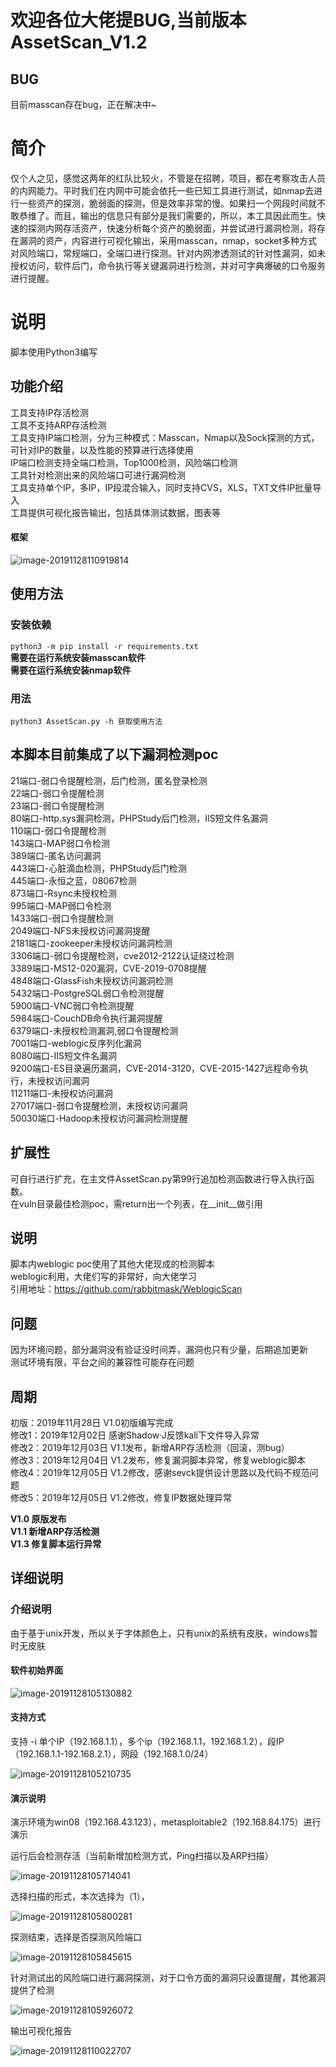 # 欢迎各位大佬提BUG,当前版本 AssetScan_V1.2

## BUG

目前masscan存在bug，正在解决中~<br>

# 简介

仅个人之见，感觉这两年的红队比较火，不管是在招聘，项目，都在考察攻击人员的内网能力。平时我们在内网中可能会依托一些已知工具进行测试，如nmap去进行一些资产的探测，脆弱面的探测，但是效率非常的慢。如果扫一个网段时间就不敢恭维了。而且，输出的信息只有部分是我们需要的，所以，本工具因此而生。快速的探测内网存活资产，快速分析每个资产的脆弱面，并尝试进行漏洞检测，将存在漏洞的资产，内容进行可视化输出，采用masscan，nmap，socket多种方式对风险端口，常规端口，全端口进行探测。针对内网渗透测试的针对性漏洞，如未授权访问，软件后门，命令执行等关键漏洞进行检测，并对可字典爆破的口令服务进行提醒。

# 说明

脚本使用Python3编写

## 功能介绍

工具支持IP存活检测<br>
工具不支持ARP存活检测<br>
工具支持IP端口检测，分为三种模式：Masscan，Nmap以及Sock探测的方式，可针对IP的数量，以及性能的预算进行选择使用<br>
IP端口检测支持全端口检测，Top1000检测，风险端口检测<br>
工具针对检测出来的风险端口可进行漏洞检测<br>
工具支持单个IP，多IP，IP段混合输入，同时支持CVS，XLS，TXT文件IP批量导入<br>
工具提供可视化报告输出，包括具体测试数据，图表等<br>

#### 框架

![image-20191128110919814](./images/image-20191128110919814.png)

## 使用方法

### 安装依赖
<code>python3 -m pip install -r requirements.txt</code><br>
**需要在运行系统安装masscan软件**<br>
**需要在运行系统安装nmap软件**<br>


### 用法

<code>python3 AssetScan.py -h 获取使用方法<br></code>


## 本脚本目前集成了以下漏洞检测poc

21端口-弱口令提醒检测，后门检测，匿名登录检测<br>22端口-弱口令提醒检测<br>23端口-弱口令提醒检测<br>80端口-http.sys漏洞检测，PHPStudy后门检测，IIS短文件名漏洞<br>110端口-弱口令提醒检测<br>143端口-MAP弱口令检测<br>389端口-匿名访问漏洞<br>443端口-心脏滴血检测，PHPStudy后门检测<br>445端口-永恒之蓝，08067检测<br>873端口-Rsync未授权检测<br>995端口-MAP弱口令检测<br>1433端口-弱口令提醒检测<br>2049端口-NFS未授权访问漏洞提醒<br>2181端口-zookeeper未授权访问漏洞检测<br>3306端口-弱口令提醒检测，cve2012-2122认证绕过检测<br>3389端口-MS12-020漏洞，CVE-2019-0708提醒<br>4848端口-GlassFish未授权访问漏洞检测<br>5432端口-PostgreSQL弱口令检测提醒<br>5900端口-VNC弱口令检测提醒<br>5984端口-CouchDB命令执行漏洞提醒<br>6379端口-未授权检测漏洞,弱口令提醒检测<br>7001端口-weblogic反序列化漏洞<br>8080端口-IIS短文件名漏洞<br>9200端口-ES目录遍历漏洞，CVE-2014-3120，CVE-2015-1427远程命令执行，未授权访问漏洞<br>11211端口-未授权访问漏洞<br>27017端口-弱口令提醒检测，未授权访问漏洞<br>50030端口-Hadoop未授权访问漏洞检测提醒<br>


## 扩展性

可自行进行扩充，在主文件AssetScan.py第99行追加检测函数进行导入执行函数。<br>
在vuln目录最佳检测poc，需return出一个列表，在__init__做引用<br>

## 说明

脚本内weblogic poc使用了其他大佬现成的检测脚本<br>
weblogic利用，大佬们写的非常好，向大佬学习<br>
引用地址：https://github.com/rabbitmask/WeblogicScan<br>


## 问题

因为环境问题，部分漏洞没有验证没时间弄，漏洞也只有少量，后期追加更新<br>
测试环境有限，平台之间的兼容性可能存在问题 <br>

## 周期
初版：2019年11月28日   V1.0初版编写完成<br>
修改1：2019年12月02日  感谢Shadow·J反馈kali下文件导入异常<br>
修改2：2019年12月03日  V1.1发布，新增ARP存活检测（回滚，测bug）<br>
修改3：2019年12月04日  V1.2发布，修复漏洞脚本异常，修复weblogic脚本<br>
修改4：2019年12月05日  V1.2修改，感谢sevck提供设计思路以及代码不规范问题<br>
修改5：2019年12月05日  V1.2修改，修复IP数据处理异常<br>

**V1.0 原版发布**<br>
**V1.1 新增ARP存活检测**<br>
**V1.3 修复脚本运行异常**<br>

## 详细说明

### 介绍说明

由于基于unix开发，所以关于字体颜色上，只有unix的系统有皮肤，windows暂时无皮肤

#### 软件初始界面

![image-20191128105130882](./images/image-20191128105130882.png)

#### 支持方式

支持 -i 单个IP（192.168.1.1），多个ip（192.168.1.1，192.168.1.2），段IP（192.168.1.1-192.168.2.1），网段（192.168.1.0/24）

![image-20191128105210735](./images/image-20191128105210735.png)

#### 演示说明

演示环境为win08（192.168.43.123），metasploitable2（192.168.84.175）进行演示

运行后会检测存活（当前新增加检测方式，Ping扫描以及ARP扫描）

![image-20191128105714041](./images/image-20191128105714041.png)

选择扫描的形式，本次选择为（1），

![image-20191128105800281](./images/image-20191128105800281.png)

探测结束，选择是否探测风险端口

![image-20191128105845615](./images/image-20191128105845615.png)

针对测试出的风险端口进行漏洞探测，对于口令方面的漏洞只设置提醒，其他漏洞提供了检测

![image-20191128105926072](./images/image-20191128105926072.png)

输出可视化报告

![image-20191128110022707](./images/image-20191128110022707.png)
